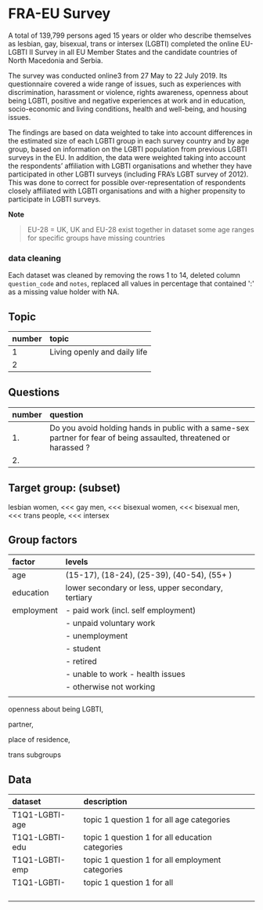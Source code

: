 
# FRA-EU Survey

A total of 139,799 persons aged 15 years or older who describe themselves as lesbian, gay, bisexual, trans or intersex (LGBTI) completed the online EU-LGBTI II Survey in all EU Member States and the candidate countries of North Macedonia and Serbia.

The survey was conducted online3 from 27 May to 22 July 2019. Its questionnaire covered a wide range of issues, such as experiences with discrimination, harassment or violence, rights awareness, openness about being LGBTI, positive and negative experiences at work and in education, socio-economic and living conditions, health and well-being, and housing issues.

The findings are based on data weighted to take into account differences in the estimated size of each LGBTI group in each survey country and by age group, based on information on the LGBTI population from previous LGBTI surveys in the EU. In addition, the data were weighted taking into account the respondents’ affiliation with LGBTI organisations and whether they have participated in other LGBTI surveys (including FRA’s LGBT survey of 2012). This was done to correct for possible over-representation of respondents closely affiliated with LGBTI organisations and with a higher propensity to participate in LGBTI surveys.


**Note**
> EU-28 = UK,  UK and EU-28 exist together in dataset
  some age ranges for specific groups have missing countries


### data cleaning

Each dataset was cleaned by removing the rows 1 to 14, deleted column `question_code` and `notes`, replaced all values in percentage that contained ':' as a missing value holder with NA.


## Topic 

| number | topic                        |
| :----- | :--------------------------- |
| 1      | Living openly and daily life |
| 2      |                              |


## Questions

| number | question                                                                                                           |
| :----- | :----------------------------------------------------------------------------------------------------------------- |
| 1.     | Do you avoid holding hands in public with a same-sex partner for fear of being assaulted, threatened or harassed ? |
| 2.     |                                                                                                                    |

  
## Target group:  (subset)

  <!-- All * -->
  lesbian women, <<<
  gay men,  <<<
  bisexual women, <<<
  bisexual men, <<<
  trans people, <<<
  intersex 
  
## Group factors

| factor     | levels                                             |
| :--------- | :------------------------------------------------- |
| age        | (15-17), (18-24), (25-39), (40-54), (55+ )         |
| education  | lower secondary or less, upper secondary, tertiary |
| employment | - paid work (incl. self employment)                |
|            | - unpaid voluntary work                            |
|            | - unemployment                                     |
|            | - student                                          |
|            | - retired                                          |
|            | - unable to work - health issues                   |
|            | - otherwise not working                            |
|            |                                                    |
  
  
  
  
  openness about being LGBTI, 
  
  partner, 
  
  place of residence,
  
  trans subgroups


## Data

| dataset        | description                                      |     |
| :------------- | :----------------------------------------------- | :-- |
| T1Q1-LGBTI-age | topic 1 question 1 for all age categories        |     |
| T1Q1-LGBTI-edu | topic 1 question 1 for all education categories  |     |
| T1Q1-LGBTI-emp | topic 1 question 1 for all employment categories |     |
| T1Q1-LGBTI-    | topic 1 question 1 for all                       |     |
|                |                                                  |     |
|                |                                                  |     |
|                |                                                  |     |
|                |                                                  |     |













